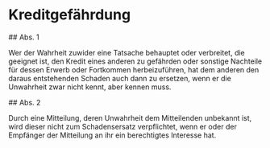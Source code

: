 # Kreditgefährdung



\#\# Abs. 1

 Wer der Wahrheit zuwider eine Tatsache behauptet oder verbreitet, die geeignet ist, den Kredit eines anderen zu gefährden oder sonstige Nachteile für dessen Erwerb oder Fortkommen herbeizuführen, hat dem anderen den daraus entstehenden Schaden auch dann zu ersetzen, wenn er die Unwahrheit zwar nicht kennt, aber kennen muss.

\#\# Abs. 2

 Durch eine Mitteilung, deren Unwahrheit dem Mitteilenden unbekannt ist, wird dieser nicht zum Schadensersatz verpflichtet, wenn er oder der Empfänger der Mitteilung an ihr ein berechtigtes Interesse hat. 

